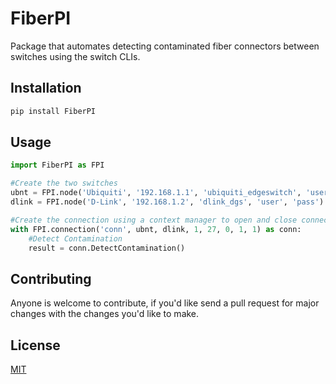 # FiberPI
Package that automates detecting contaminated fiber connectors between switches using the switch CLIs.

## Installation

```bash
pip install FiberPI
```

## Usage
```python
import FiberPI as FPI

#Create the two switches
ubnt = FPI.node('Ubiquiti', '192.168.1.1', 'ubiquiti_edgeswitch', 'user', 'pass')
dlink = FPI.node('D-Link', '192.168.1.2', 'dlink_dgs', 'user', 'pass')

#Create the connection using a context manager to open and close connections
with FPI.connection('conn', ubnt, dlink, 1, 27, 0, 1, 1) as conn:
    #Detect Contamination
    result = conn.DetectContamination()
```
## Contributing
Anyone is welcome to contribute, if you'd like send a pull request for major changes with the changes you'd like to make.

## License
[MIT](https://choosealicense.com/licenses/mit/)
